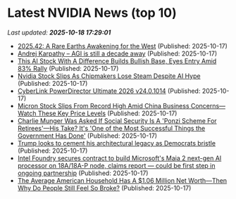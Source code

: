# Latest NVIDIA News (top 10)
_Last updated: **2025-10-18 17:29:01**_

- [2025.42: A Rare Earths Awakening for the West](https://stratechery.com/2025/a-rare-earths-awakening-for-the-west/) (Published: 2025-10-17)
- [Andrej Karpathy – AGI is still a decade away](https://www.dwarkesh.com/p/andrej-karpathy) (Published: 2025-10-17)
- [This AI Stock With A Difference Builds Bullish Base, Eyes Entry Amid 83% Rally](https://biztoc.com/x/4858e399b218ede1) (Published: 2025-10-17)
- [Nvidia Stock Slips As Chipmakers Lose Steam Despite AI Hype](https://finance.yahoo.com/news/nvidia-stock-slips-chipmakers-lose-171733819.html) (Published: 2025-10-17)
- [CyberLink PowerDirector Ultimate 2026 v24.0.1014](https://post.rlsbb.to/cyberlink-powerdirector-ultimate-2026-v24-0-1014/) (Published: 2025-10-17)
- [Micron Stock Slips From Record High Amid China Business Concerns—Watch These Key Price Levels](https://www.investopedia.com/micron-stock-slips-from-record-high-amid-china-business-concerns-watch-these-key-price-levels-11831698) (Published: 2025-10-17)
- [Charlie Munger Was Asked If Social Security Is A 'Ponzi Scheme For Retirees'—His Take? It's 'One of the Most Successful Things the Government Has Done'](https://finance.yahoo.com/news/charlie-munger-asked-social-security-170103448.html) (Published: 2025-10-17)
- [Trump looks to cement his architectural legacy as Democrats bristle](https://www.cbsnews.com/news/trump-looks-to-cement-his-architectural-legacy-as-democrats-bristle/) (Published: 2025-10-17)
- [Intel Foundry secures contract to build Microsoft's Maia 2 next-gen AI processor on 18A/18A-P node, claims report — could be first step in ongoing partnership](https://www.tomshardware.com/tech-industry/semiconductors/intel-foundry-secures-contract-to-build-microsofts-maia-2-next-gen-ai-processor-on-18a-18a-p-node-claims-report-could-be-first-step-in-ongoing-partnership) (Published: 2025-10-17)
- [The Average American Household Has A $1.06 Million Net Worth—Then Why Do People Still Feel So Broke?](https://finance.yahoo.com/news/average-american-household-1-06-163314407.html) (Published: 2025-10-17)
